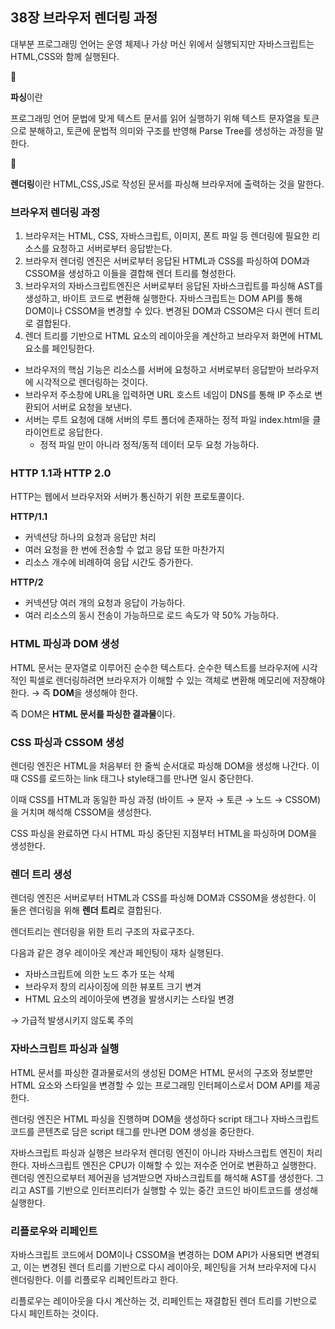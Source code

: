 ## 38장 브라우저 렌더링 과정

대부분 프로그래밍 언어는 운영 체제나 가상 머신 위에서 실행되지만 자바스크립트는 HTML,CSS와 함께 실행된다.

<aside>
📌

**파싱**이란

프로그래밍 언어 문법에 맞게 텍스트 문서를 읽어 실행하기 위해 텍스트 문자열을 토큰으로 분해하고, 토큰에 문법적 의미와 구조를 반영해 Parse Tree를 생성하는 과정을 말한다.

</aside>

<aside>
📌

**렌더링**이란
HTML,CSS,JS로 작성된 문서를 파싱해 브라우저에 출력하는 것을 말한다.

</aside>

### 브라우저 렌더링 과정

1. 브라우저는 HTML, CSS, 자바스크립트, 이미지, 폰트 파일 등 렌더링에 필요한 리소스를 요청하고 서버로부터 응답받는다.
2. 브라우저 렌더링 엔진은 서버로부터 응답된 HTML과 CSS를 파싱하여 DOM과 CSSOM을 생성하고 이들을 결합해 렌더 트리를 형성한다.
3. 브라우저의 자바스크립트엔진은 서버로부터 응답된 자바스크립트를 파싱해 AST를 생성하고, 바이트 코드로 변환해 실행한다. 자바스크립트는 DOM API를 통해 DOM이나 CSSOM을 변경할 수 있다. 변경된 DOM과 CSSOM은 다시 렌더 트리로 결합된다.
4. 렌더 트리를 기반으로 HTML 요소의 레이아웃을 계산하고 브라우저 화면에 HTML 요소를 페인팅한다.

- 브라우저의 핵심 기능은 리소스를 서버에 요청하고 서버로부터 응답받아 브라우저에 시각적으로 렌더링하는 것이다.
- 브라우저 주소창에 URL을 입력하면 URL 호스트 네임이 DNS를 통해 IP 주소로 변환되어 서버로 요청을 보낸다.
- 서버는 루트 요청에 대해 서버의 루트 폴더에 존재하는 정적 파일 index.html을 클라이언트로 응답한다.
  - 정적 파일 만이 아니라 정적/동적 데이터 모두 요청 가능하다.

### HTTP 1.1과 HTTP 2.0

HTTP는 웹에서 브라우저와 서버가 통신하기 위한 프로토콜이다.

**HTTP/1.1**

- 커넥션당 하나의 요청과 응답만 처리
- 여러 요청을 한 번에 전송할 수 없고 응답 또한 마찬가지
- 리소스 개수에 비례하여 응답 시간도 증가한다.

**HTTP/2**

- 커넥션당 여러 개의 요청과 응답이 가능하다.
- 여러 리소스의 동시 전송이 가능하므로 로드 속도가 약 50% 가능하다.

### HTML 파싱과 DOM 생성

HTML 문서는 문자열로 이루어진 순수한 텍스트다. 순수한 텍스트를 브라우저에 시각적인 픽셀로 렌더링하려면 브라우저가 이해할 수 있는 객체로 변환해 메모리에 저장해야 한다. → 즉 **DOM**을 생성해야 한다.

즉 DOM은 **HTML 문서를 파싱한 결과물**이다.

### CSS 파싱과 CSSOM 생성

렌더링 엔진은 HTML을 처음부터 한 줄씩 순서대로 파싱해 DOM을 생성해 나간다. 이때 CSS를 로드하는 link 태그나 style태그를 만나면 일시 중단한다.

이때 CSS를 HTML과 동일한 파싱 과정 (바이트 → 문자 → 토큰 → 노드 → CSSOM)을 거치며 해석해 CSSOM을 생성한다.

CSS 파싱을 완료하면 다시 HTML 파싱 중단된 지점부터 HTML을 파싱하며 DOM을 생성한다.

### 렌더 트리 생성

렌더링 엔진은 서버로부터 HTML과 CSS를 파싱해 DOM과 CSSOM을 생성한다. 이 둘은 렌더링을 위해 **렌더 트리**로 결합된다.

렌더트리는 렌더링을 위한 트리 구조의 자료구조다.

다음과 같은 경우 레이아웃 계산과 페인팅이 재차 실행된다.

- 자바스크립트에 의한 노드 추가 또는 삭제
- 브라우저 창의 리사이징에 의한 뷰포트 크기 변겨
- HTML 요소의 레이아웃에 변경을 발생시키는 스타일 변경

→ 가급적 발생시키지 않도록 주의

### 자바스크립트 파싱과 실행

HTML 문서를 파싱한 결과물로서의 생성된 DOM은 HTML 문서의 구조와 정보뿐만 HTML 요소와 스타일을 변경할 수 있는 프로그래밍 인터페이스로서 DOM API를 제공한다.

렌더링 엔진은 HTML 파싱을 진행하며 DOM을 생성하다 script 태그나 자바스크립트 코드를 콘텐츠로 담은 script 태그를 만나면 DOM 생성을 중단한다.

자바스크립트 파싱과 실행은 브라우저 렌더링 엔진이 아니라 자바스크립트 엔진이 처리한다. 자바스크립트 엔진은 CPU가 이해할 수 있는 저수준 언어로 변환하고 실행한다. 렌더링 엔진으로부터 제어권을 넘겨받으면 자바스크립트를 해석해 AST를 생성한다. 그리고 AST를 기반으로 인터프리터가 실행할 수 있는 중간 코드인 바이트코드를 생성해 실행한다.

### 리플로우와 리페인트

자바스크립트 코드에서 DOM이나 CSSOM을 변경하는 DOM API가 사용되면 변경되고, 이는 변경된 렌더 트리를 기반으로 다시 레이아웃, 페인팅을 거쳐 브라우저에 다시 렌더링한다. 이를 리플로우 리페인트라고 한다.

리플로우는 레이아웃을 다시 계산하는 것, 리페인트는 재결합된 렌더 트리를 기반으로 다시 페인트하는 것이다.
